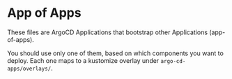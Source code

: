 # App of Apps

These files are ArgoCD Applications that bootstrap other Applications (app-of-apps).

You should use only one of them, based on which components you want to deploy. Each one maps to a kustomize overlay under
`argo-cd-apps/overlays/`.
